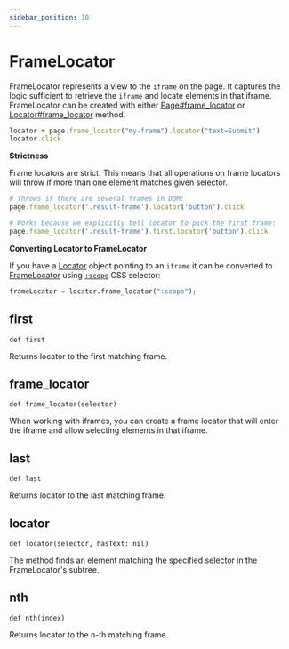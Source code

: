 ```yaml
---
sidebar_position: 10
---
```


# FrameLocator

FrameLocator represents a view to the `iframe` on the page. It captures the logic sufficient to retrieve the `iframe`
and locate elements in that iframe. FrameLocator can be created with either [Page#frame_locator](./page#frame_locator) or
[Locator#frame_locator](./locator#frame_locator) method.

```ruby
locator = page.frame_locator("my-frame").locator("text=Submit")
locator.click
```

**Strictness**

Frame locators are strict. This means that all operations on frame locators will throw if more than one element matches
given selector.

```ruby
# Throws if there are several frames in DOM:
page.frame_locator('.result-frame').locator('button').click

# Works because we explicitly tell locator to pick the first frame:
page.frame_locator('.result-frame').first.locator('button').click
```

**Converting Locator to FrameLocator**

If you have a [Locator](./locator) object pointing to an `iframe` it can be converted to [FrameLocator](./frame_locator) using
[`:scope`](https://developer.mozilla.org/en-US/docs/Web/CSS/:scope) CSS selector:

```python sync title=example_8426bf9e29f61c04b0a4add1fa16d1eaac4d8564014710acba09027036643b8b.py
frameLocator = locator.frame_locator(":scope");

```



## first

```
def first
```

Returns locator to the first matching frame.

## frame_locator

```
def frame_locator(selector)
```

When working with iframes, you can create a frame locator that will enter the iframe and allow selecting elements in
that iframe.

## last

```
def last
```

Returns locator to the last matching frame.

## locator

```
def locator(selector, hasText: nil)
```

The method finds an element matching the specified selector in the FrameLocator's subtree.

## nth

```
def nth(index)
```

Returns locator to the n-th matching frame.
